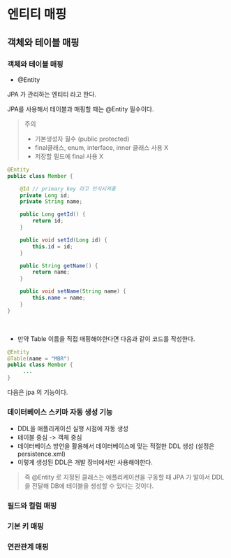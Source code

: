 # 엔티티 매핑

## 객체와 테이블 매핑



### 객체와 테이블 매핑

- @Entity

JPA 가 관리하는 엔티티 라고 한다. 

JPA를 사용해서 테이블과 매핑할 때는 @Entity 필수이다.

> 주의
>
> - 기본생성자 필수 (public protected)
> - final클래스, enum, interface, inner 클래스 사용 X
> - 저장할 필드에 final 사용 X

```java
@Entity
public class Member {

    @Id // primary key 라고 인식시켜줌
    private Long id;
    private String name;

    public Long getId() {
        return id;
    }

    public void setId(Long id) {
        this.id = id;
    }

    public String getName() {
        return name;
    }

    public void setName(String name) {
        this.name = name;
    }
}
```

<br/>

- 만약 Table 이름을 직접 매핑해야한다면 다음과 같이 코드를 작성한다.

```java
@Entity
@Table(name = "MBR")
public class Member {
     ...
}
```



다음은 jpa 의 기능이다.

### 데이터베이스 스키마 자동 생성 기능

- DDL을 애플리케이션 실행 시점에 자동 생성
- 테이블 중심 -> 객체 중심
- 데이터베이스 방언을 활용해서 데이터베이스에 맞는 적절한 DDL 생성 (설정은 persistence.xml)
- 이렇게 생성된 DDL은 개발 장비에서만 사용해야한다.

> 즉 @Entity 로 지정된 클래스는 애플리케이션을 구동할 때 JPA 가 알아서 DDL 을 전달해 DB에 테이블을 생성할 수 있다는 것이다.











### 필드와 컬럼 매핑



### 기본 키 매핑



### 연관관계 매핑

